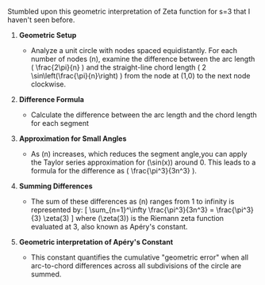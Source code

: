 Stumbled upon this geometric interpretation of Zeta function for s=3 that I haven't seen before. 

1. **Geometric Setup**
   - Analyze a unit circle with nodes spaced equidistantly. For each number of nodes \(n\), examine the difference between the arc length \( \frac{2\pi}{n} \) and the straight-line chord length \( 2 \sin\left(\frac{\pi}{n}\right) \) from the node at (1,0) to the next node clockwise.

2. **Difference Formula**
   - Calculate the difference between the arc length and the chord length for each segment 

3. **Approximation for Small Angles**
   - As \(n\) increases, which reduces the segment angle,you can apply the Taylor series approximation for \(\sin(x)\) around 0. This leads  to a formula for the difference as \( \frac{\pi^3}{3n^3} \).

4. **Summing Differences**
   - The sum of these differences as \(n\) ranges from 1 to infinity is represented by:
     \[
     \sum_{n=1}^\infty \frac{\pi^3}{3n^3} = \frac{\pi^3}{3} \zeta(3)
     \]
     where \(\zeta(3)\) is the Riemann zeta function evaluated at 3, also known as Apéry's constant.

5. **Geometric interpretation of Apéry's Constant**
   -  This constant quantifies the cumulative "geometric error" when all arc-to-chord differences across all subdivisions of the circle are summed.
